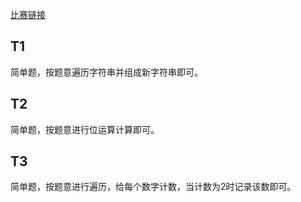 [比赛链接](https://atcoder.jp/contests/abc306/tasks)

## T1

简单题，按题意遍历字符串并组成新字符串即可。

## T2

简单题，按题意进行位运算计算即可。

## T3

简单题，按题意进行遍历，给每个数字计数，当计数为2时记录该数即可。

